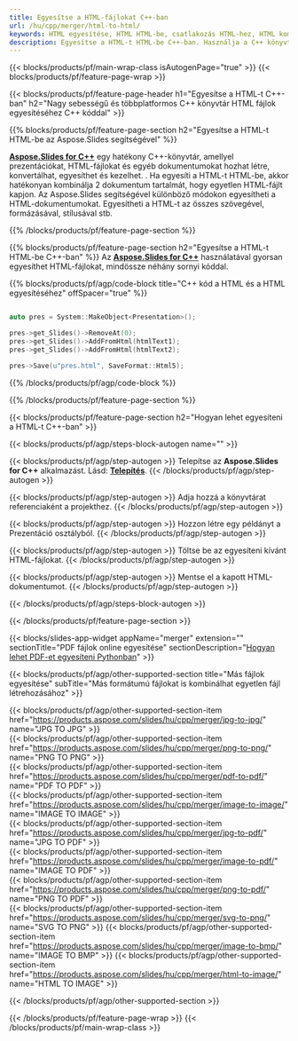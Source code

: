 ```yaml
---
title: Egyesítse a HTML-fájlokat C++-ban
url: /hu/cpp/merger/html-to-html/
keywords: HTML egyesítése, HTML HTML-be, csatlakozás HTML-hez, HTML kombinálása, C++ API, C++ könyvtár
description: Egyesítse a HTML-t HTML-be C++-ban. Használja a C++ könyvtár API-t a HTML-fájlok kombinálásához
---
```


{{< blocks/products/pf/main-wrap-class isAutogenPage="true" >}}
{{< blocks/products/pf/feature-page-wrap >}}

{{< blocks/products/pf/feature-page-header h1="Egyesítse a HTML-t C++-ban" h2="Nagy sebességű és többplatformos C++ könyvtár HTML fájlok egyesítéséhez C++ kóddal" >}}

{{% blocks/products/pf/feature-page-section h2="Egyesítse a HTML-t HTML-be az Aspose.Slides segítségével" %}}

[**Aspose.Slides for C++**](https://products.aspose.com/slides/hu/cpp/) egy hatékony C++-könyvtár, amellyel prezentációkat, HTML-fájlokat és egyéb dokumentumokat hozhat létre, konvertálhat, egyesíthet és kezelhet. . Ha egyesíti a HTML-t HTML-be, akkor hatékonyan kombinálja 2 dokumentum tartalmát, hogy egyetlen HTML-fájlt kapjon. Az Aspose.Slides segítségével különböző módokon egyesítheti a HTML-dokumentumokat. Egyesítheti a HTML-t az összes szövegével, formázásával, stílusával stb.

{{% /blocks/products/pf/feature-page-section %}}




{{% blocks/products/pf/feature-page-section  h2="Egyesítse a HTML-t HTML-be C++-ban" %}}
Az [**Aspose.Slides for C++**](https://products.aspose.com/slides/hu/cpp/) használatával gyorsan egyesíthet HTML-fájlokat, mindössze néhány sornyi kóddal.

{{% blocks/products/pf/agp/code-block title="C++ kód a HTML és a HTML egyesítéséhez" offSpacer="true" %}}
```cpp

auto pres = System::MakeObject<Presentation>();

pres->get_Slides()->RemoveAt(0);
pres->get_Slides()->AddFromHtml(htmlText1);
pres->get_Slides()->AddFromHtml(htmlText2);

pres->Save(u"pres.html", SaveFormat::Html5);
```
{{% /blocks/products/pf/agp/code-block %}}

{{% /blocks/products/pf/feature-page-section %}}




{{< blocks/products/pf/feature-page-section  h2="Hogyan lehet egyesíteni a HTML-t C++-ban" >}}


{{< blocks/products/pf/agp/steps-block-autogen name="" >}}


{{< blocks/products/pf/agp/step-autogen >}}
Telepítse az **Aspose.Slides for C++** alkalmazást. Lásd: [**Telepítés**](https://docs.aspose.com/slides/cpp/installation/).
{{< /blocks/products/pf/agp/step-autogen >}}

{{< blocks/products/pf/agp/step-autogen >}}
Adja hozzá a könyvtárat referenciaként a projekthez.
{{< /blocks/products/pf/agp/step-autogen >}}

{{< blocks/products/pf/agp/step-autogen >}}
Hozzon létre egy példányt a Prezentáció osztályból.
{{< /blocks/products/pf/agp/step-autogen >}}

{{< blocks/products/pf/agp/step-autogen >}}
Töltse be az egyesíteni kívánt HTML-fájlokat.
{{< /blocks/products/pf/agp/step-autogen >}}

{{< blocks/products/pf/agp/step-autogen >}}
Mentse el a kapott HTML-dokumentumot.
{{< /blocks/products/pf/agp/step-autogen >}}


{{< /blocks/products/pf/agp/steps-block-autogen >}}


{{< /blocks/products/pf/feature-page-section >}}




{{< blocks/slides-app-widget  appName="merger" extension="" sectionTitle="PDF fájlok online egyesítése" sectionDescription="[Hogyan lehet PDF-et egyesíteni Pythonban](https://products.aspose.com/slides/hu/python-net/merge/pdf/)" >}}

{{< blocks/products/pf/agp/other-supported-section title="Más fájlok egyesítése" subTitle="Más formátumú fájlokat is kombinálhat egyetlen fájl létrehozásához" >}}

{{< blocks/products/pf/agp/other-supported-section-item href="https://products.aspose.com/slides/hu/cpp/merger/jpg-to-jpg/" name="JPG TO JPG" >}}  
{{< blocks/products/pf/agp/other-supported-section-item href="https://products.aspose.com/slides/hu/cpp/merger/png-to-png/" name="PNG TO PNG" >}}  
{{< blocks/products/pf/agp/other-supported-section-item href="https://products.aspose.com/slides/hu/cpp/merger/pdf-to-pdf/" name="PDF TO PDF" >}}  
{{< blocks/products/pf/agp/other-supported-section-item href="https://products.aspose.com/slides/hu/cpp/merger/image-to-image/" name="IMAGE TO IMAGE" >}}  
{{< blocks/products/pf/agp/other-supported-section-item href="https://products.aspose.com/slides/hu/cpp/merger/jpg-to-pdf/" name="JPG TO PDF" >}}  
{{< blocks/products/pf/agp/other-supported-section-item href="https://products.aspose.com/slides/hu/cpp/merger/image-to-pdf/" name="IMAGE TO PDF" >}}  
{{< blocks/products/pf/agp/other-supported-section-item href="https://products.aspose.com/slides/hu/cpp/merger/png-to-pdf/" name="PNG TO PDF" >}}  
{{< blocks/products/pf/agp/other-supported-section-item href="https://products.aspose.com/slides/hu/cpp/merger/svg-to-png/" name="SVG TO PNG" >}} 
{{< blocks/products/pf/agp/other-supported-section-item href="https://products.aspose.com/slides/hu/cpp/merger/image-to-bmp/" name="IMAGE TO BMP" >}} 
{{< blocks/products/pf/agp/other-supported-section-item href="https://products.aspose.com/slides/hu/cpp/merger/html-to-image/" name="HTML TO IMAGE" >}}  
  


{{< /blocks/products/pf/agp/other-supported-section >}}

{{< /blocks/products/pf/feature-page-wrap >}}
{{< /blocks/products/pf/main-wrap-class >}}